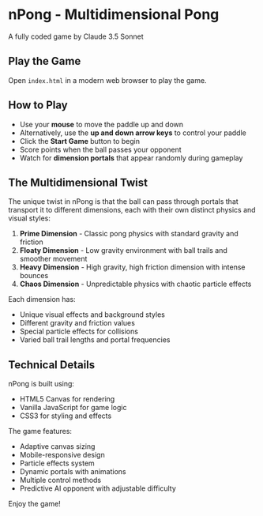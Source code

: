 # nPong - Multidimensional Pong

A fully coded game by Claude 3.5 Sonnet

## Play the Game

Open `index.html` in a modern web browser to play the game.

## How to Play

- Use your **mouse** to move the paddle up and down
- Alternatively, use the **up and down arrow keys** to control your paddle
- Click the **Start Game** button to begin
- Score points when the ball passes your opponent
- Watch for **dimension portals** that appear randomly during gameplay

## The Multidimensional Twist

The unique twist in nPong is that the ball can pass through portals that transport it to different dimensions, each with their own distinct physics and visual styles:

1. **Prime Dimension** - Classic pong physics with standard gravity and friction
2. **Floaty Dimension** - Low gravity environment with ball trails and smoother movement
3. **Heavy Dimension** - High gravity, high friction dimension with intense bounces
4. **Chaos Dimension** - Unpredictable physics with chaotic particle effects

Each dimension has:
- Unique visual effects and background styles
- Different gravity and friction values
- Special particle effects for collisions
- Varied ball trail lengths and portal frequencies

## Technical Details

nPong is built using:
- HTML5 Canvas for rendering
- Vanilla JavaScript for game logic
- CSS3 for styling and effects

The game features:
- Adaptive canvas sizing
- Mobile-responsive design
- Particle effects system
- Dynamic portals with animations
- Multiple control methods
- Predictive AI opponent with adjustable difficulty

Enjoy the game! 
